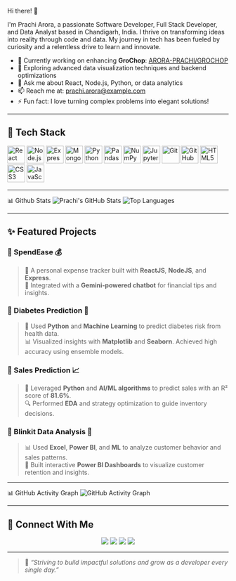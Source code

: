 Hi there! 👋

I'm Prachi Arora, a passionate Software Developer, Full Stack Developer, and Data Analyst based in Chandigarh, India. I thrive on transforming ideas into reality through code and data. My journey in tech has been fueled by curiosity and a relentless drive to learn and innovate.

- 🔭 Currently working on enhancing **GroChop**: [ARORA-PRACHI/GROCHOP](https://github.com/ARORA-PRACHI/GROCHOP)
- 🌱 Exploring advanced data visualization techniques and backend optimizations
- 💬 Ask me about React, Node.js, Python, or data analytics
- 📫 Reach me at: [prachi.arora@example.com](mailto:prachiarora0926@gmail.com)
- ⚡ Fun fact: I love turning complex problems into elegant solutions!


---

## 🚀 Tech Stack

<p align="left">
  <img src="https://cdn.jsdelivr.net/gh/devicons/devicon/icons/react/react-original.svg" alt="React" width="40" height="40"/>
  <img src="https://cdn.jsdelivr.net/gh/devicons/devicon/icons/nodejs/nodejs-original.svg" alt="Node.js" width="40" height="40"/>
  <img src="https://cdn.jsdelivr.net/gh/devicons/devicon/icons/express/express-original.svg" alt="Express.js" width="40" height="40"/>
  <img src="https://cdn.jsdelivr.net/gh/devicons/devicon/icons/mongodb/mongodb-original.svg" alt="MongoDB" width="40" height="40"/>
  <img src="https://cdn.jsdelivr.net/gh/devicons/devicon/icons/python/python-original.svg" alt="Python" width="40" height="40"/>
  <img src="https://cdn.jsdelivr.net/gh/devicons/devicon/icons/pandas/pandas-original.svg" alt="Pandas" width="40" height="40"/>
  <img src="https://cdn.jsdelivr.net/gh/devicons/devicon/icons/numpy/numpy-original.svg" alt="NumPy" width="40" height="40"/>
  <img src="https://cdn.jsdelivr.net/gh/devicons/devicon/icons/jupyter/jupyter-original.svg" alt="Jupyter" width="40" height="40"/>
  <img src="https://cdn.jsdelivr.net/gh/devicons/devicon/icons/git/git-original.svg" alt="Git" width="40" height="40"/>
  <img src="https://cdn.jsdelivr.net/gh/devicons/devicon/icons/github/github-original.svg" alt="GitHub" width="40" height="40"/>
  <img src="https://cdn.jsdelivr.net/gh/devicons/devicon/icons/html5/html5-original.svg" alt="HTML5" width="40" height="40"/>
  <img src="https://cdn.jsdelivr.net/gh/devicons/devicon/icons/css3/css3-original.svg" alt="CSS3" width="40" height="40"/>
  <img src="https://cdn.jsdelivr.net/gh/devicons/devicon/icons/javascript/javascript-original.svg" alt="JavaScript" width="40" height="40"/>
</p>

---

📊 Github Stats
![Prachi's GitHub Stats](https://github-readme-stats.vercel.app/api?username=ARORA-PRACHI&show_icons=true&theme=radical)
![Top Languages](https://github-readme-stats.vercel.app/api/top-langs/?username=ARORA-PRACHI&layout=compact&theme=radical)

---

## ✨ Featured Projects

### 🔹 SpendEase 💰
> 💼 A personal expense tracker built with **ReactJS**, **NodeJS**, and **Express**.  
> 🤖 Integrated with a **Gemini-powered chatbot** for financial tips and insights.

### 🔹 Diabetes Prediction 🧬
> 🧠 Used **Python** and **Machine Learning** to predict diabetes risk from health data.  
> 📊 Visualized insights with **Matplotlib** and **Seaborn**. Achieved high accuracy using ensemble models.

### 🔹 Sales Prediction 📈
> 🚀 Leveraged **Python** and **AI/ML algorithms** to predict sales with an R² score of **81.6%**.  
> 🔍 Performed **EDA** and strategy optimization to guide inventory decisions.

### 🔹 Blinkit Data Analysis 🛒
> 📊 Used **Excel**, **Power BI**, and **ML** to analyze customer behavior and sales patterns.  
> 📌 Built interactive **Power BI Dashboards** to visualize customer retention and insights.

---

📊 GitHub Activity Graph
![GitHub Activity Graph](https://github-readme-activity-graph.cyclic.app/graph?username=ARORA-PRACHI&theme=radical)

---

## 🔗 Connect With Me

<p align="center">
  <a href="https://www.linkedin.com/in/YOUR-LINKEDIN"><img src="https://img.shields.io/badge/LinkedIn-0077B5?style=for-the-badge&logo=linkedin&logoColor=white"/></a>
  <a href="https://www.instagram.com/YOUR-INSTAGRAM"><img src="https://img.shields.io/badge/Instagram-E4405F?style=for-the-badge&logo=instagram&logoColor=white"/></a>
  <a href="https://discordapp.com/users/YOUR-DISCORD-ID"><img src="https://img.shields.io/badge/Discord-5865F2?style=for-the-badge&logo=discord&logoColor=white"/></a>
  <a href="https://leetcode.com/YOUR-LEETCODE-ID"><img src="https://img.shields.io/badge/LeetCode-FFA116?style=for-the-badge&logo=leetcode&logoColor=black"/></a>
</p>

---

> 📌 *“Striving to build impactful solutions and grow as a developer every single day.”*
